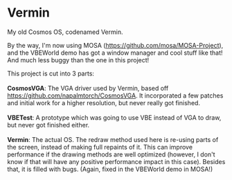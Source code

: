# Vermin
My old Cosmos OS, codenamed Vermin.

By the way, I'm now using MOSA (https://github.com/mosa/MOSA-Project), and the VBEWorld demo has got a window manager and cool stuff like that! And much less buggy than the one in this project!

This project is cut into 3 parts:<br/><br/>
**CosmosVGA**: The VGA driver used by Vermin, based off https://github.com/napalmtorch/CosmosVGA. It incorporated a few patches and initial work for a higher resolution, but never really got finished.<br/><br/>
**VBETest**: A prototype which was going to use VBE instead of VGA to draw, but never got finished either.<br/><br/>
**Vermin**: The actual OS. The redraw method used here is re-using parts of the screen, instead of making full repaints of it. This can improve performance if the drawing methods are well optimized (however, I don't know if that will have any positive performance impact in this case). Besides that, it is filled with bugs. (Again, fixed in the VBEWorld demo in MOSA!)
